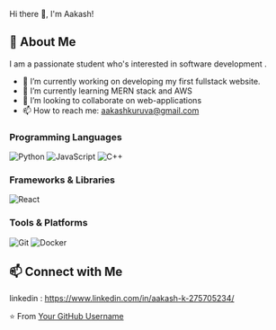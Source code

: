  Hi there 👋, I'm Aakash!
## 🚀 About Me

I am a passionate student who's interested in software development .

- 🔭 I’m currently working on developing my first fullstack website.
- 🌱 I’m currently learning MERN stack and AWS
- 👯 I’m looking to collaborate on web-applications 
- 📫 How to reach me: aakashkuruva@gmail.com



### Programming Languages
![Python](https://img.shields.io/badge/python-3670A0?style=for-the-badge&logo=python&logoColor=ffdd54)
![JavaScript](https://img.shields.io/badge/javascript-%23323330.svg?style=for-the-badge&logo=javascript&logoColor=%23F7DF1E)
![C++](https://img.shields.io/badge/c++-%2300599C.svg?style=for-the-badge&logo=c%2B%2B&logoColor=white)

### Frameworks & Libraries
![React](https://img.shields.io/badge/react-%2320232a.svg?style=for-the-badge&logo=react&logoColor=%2361DAFB)

### Tools & Platforms
![Git](https://img.shields.io/badge/git-%23F05033.svg?style=for-the-badge&logo=git&logoColor=white)
![Docker](https://img.shields.io/badge/docker-%230db7ed.svg?style=for-the-badge&logo=docker&logoColor=white)





## 📫 Connect with Me

linkedin :   https://www.linkedin.com/in/aakash-k-275705234/





⭐️ From [Your GitHub Username](https://github.com/aakash1205)

